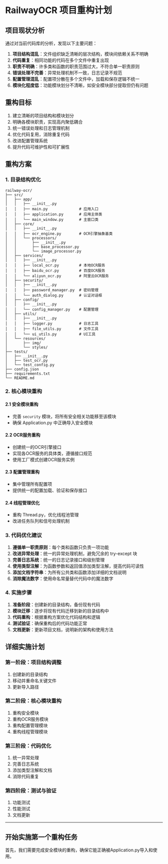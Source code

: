 # RailwayOCR 项目重构计划

## 项目现状分析

通过对当前代码库的分析，发现以下主要问题：

1. **项目结构混乱**：文件组织缺乏清晰的层次结构，模块间依赖关系不明确
2. **代码重复**：相同功能的代码在多个文件中重复出现
3. **职责不明确**：许多类和函数的职责范围过大，不符合单一职责原则
4. **错误处理不完善**：异常处理机制不一致，日志记录不规范
5. **配置管理混乱**：配置项分散在多个文件中，加载和保存逻辑不统一
6. **模块化程度低**：功能模块划分不清晰，如安全模块部分提取但仍有问题

## 重构目标

1. 建立清晰的项目结构和模块划分
2. 明确各模块职责，实现高内聚低耦合
3. 统一错误处理和日志管理机制
4. 优化代码复用，消除重复代码
5. 改进配置管理系统
6. 提升代码可维护性和可扩展性

## 重构方案

### 1. 目录结构优化

```
railway-ocr/
├── src/
│   ├── app/
│   │   ├── __init__.py
│   │   ├── main.py              # 应用入口
│   │   ├── application.py       # 应用主体类
│   │   └── main_window.py       # 主窗口类
│   ├── core/
│   │   ├── __init__.py
│   │   ├── ocr_engine.py        # OCR引擎抽象基类
│   │   └── processors/
│   │       ├── __init__.py
│   │       ├── base_processor.py
│   │       └── image_processor.py
│   ├── services/
│   │   ├── __init__.py
│   │   ├── local_ocr.py         # 本地OCR服务
│   │   ├── baidu_ocr.py         # 百度OCR服务
│   │   └── aliyun_ocr.py        # 阿里云OCR服务
│   ├── security/
│   │   ├── __init__.py
│   │   ├── password_manager.py  # 密码管理
│   │   └── auth_dialog.py       # 认证对话框
│   ├── config/
│   │   ├── __init__.py
│   │   └── config_manager.py    # 配置管理
│   ├── utils/
│   │   ├── __init__.py
│   │   ├── logger.py            # 日志工具
│   │   ├── file_utils.py        # 文件工具
│   │   └── ui_utils.py          # UI工具
│   └── resources/
│       ├── img/
│       └── styles/
├── tests/
│   ├── __init__.py
│   ├── test_ocr.py
│   └── test_config.py
├── config.json
├── requirements.txt
└── README.md
```

### 2. 核心模块重构

#### 2.1 安全模块重构
- 完善 `security` 模块，将所有安全相关功能移至该模块
- 确保 Application.py 中正确导入安全模块

#### 2.2 OCR服务重构
- 创建统一的OCR引擎接口
- 实现各OCR服务的具体类，遵循接口规范
- 使用工厂模式创建OCR服务实例

#### 2.3 配置管理重构
- 集中管理所有配置项
- 提供统一的配置加载、验证和保存接口

#### 2.4 线程管理优化
- 重构 Thread.py，优化线程池管理
- 改进任务队列和信号处理机制

### 3. 代码优化建议

1. **遵循单一职责原则**：每个类和函数只负责一项功能
2. **改进异常处理**：统一的异常处理机制，避免冗余的 try-except 块
3. **完善日志系统**：统一的日志记录接口和级别管理
4. **使用类型注解**：为函数参数和返回值添加类型注解，提高代码可读性
5. **添加文档字符串**：为所有公共类和函数添加详细的文档说明
6. **消除魔法数字**：使用命名常量替代代码中的魔法数字

### 4. 实施步骤

1. **准备阶段**：创建新的目录结构，备份现有代码
2. **模块迁移**：逐步将现有代码迁移到新的目录结构中
3. **代码重构**：根据重构方案优化代码结构和逻辑
4. **测试验证**：确保重构后的代码功能正常
5. **文档更新**：更新项目文档，说明新的架构和使用方法

## 详细实施计划

### 第一阶段：项目结构调整

1. 创建新的目录结构
2. 移动并重命名关键文件
3. 更新导入路径

### 第二阶段：核心模块重构

1. 重构安全模块
2. 重构OCR服务模块
3. 重构配置管理模块
4. 重构线程管理模块

### 第三阶段：代码优化

1. 统一异常处理
2. 完善日志系统
3. 添加类型注解和文档
4. 消除代码重复

### 第四阶段：测试与验证

1. 功能测试
2. 性能测试
3. 文档更新

---

## 开始实施第一个重构任务

首先，我们需要完成安全模块的重构，确保它能正确被Application.py导入和使用。